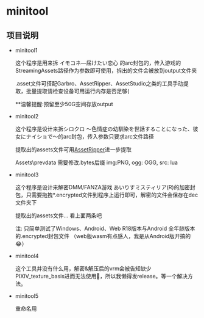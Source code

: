 # minitool

## 项目说明
- minitool1

    这个程序是用来拆 イモコネ—届けたい恋心 的arc封包的，传入游戏的StreamingAssets路径作为参数即可使用，拆出的文件会被放到output文件夹

    .asset文件可搭配Garbro、AssetRipper、AssetStudio之类的工具手动提取，批量提取请检查设备可用运行内存是否足够(

    **温馨提醒:预留至少50G空间存放output

- minitool2

    这个程序是设计来拆シロクロ ～色情症の幼馴染を世話することになった、彼女にナイショで～的arc封包，传入参数只要求arc文件路径

    提取出的assets文件可用[AssetRipper](https://github.com/AssetRipper/AssetRipper)进一步提取

    Assets\prevdata
    需要修改.bytes后缀
    img:PNG, ogg: OGG, src: lua

- minitool3

    这个程序是设计来解密DMM/FANZA游戏 あいりすミスティリア(R)的加密封包，只需要拖拽*.encrypted文件到程序上运行即可，解密的文件会保存在dec文件夹下

    提取出的assets文件... 看上面两条吧

    注: 只简单测试了Windows、Android、Web R18版本与Android 全年龄版本的.encrypted封包文件
    （web版wasm有点感人，我是从Android版开搞的😂）

- minitool4

    这个工具并没有什么用，解密&解压后的vrm会被告知缺少PIXIV_texture_basis进而无法使用💢，所以我懒得发release。等一个解决方法。

- minitool5

    重命名用
